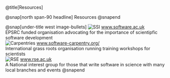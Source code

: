 @title[Resources]

@snap[north span-90 headline]
Resources
@snapend

@snap[under-title west image-bullets]
![SSI](https://www.software.ac.uk/themes/ssi/images/ssi_logo_with_name-small2.png) www.software.ac.uk<br>
EPSRC funded organisation advocating for the importance of scientipfic software development<br>
![Carpentries](https://software-carpentry.org/assets/img/logo-white.svg) www.software-carpentry.org/<br>
International grass roots organisation running training workshops for scientists<br>
![RSE](https://i1.wp.com/rse.ac.uk/wp-content/uploads/2017/01/cropped-UKRSE_website_logo.png?fit=441%2C550&ssl=1)
 www.rse.ac.uk<br>
A National interest group for those that write software in science with many local branches and events
@snapend
